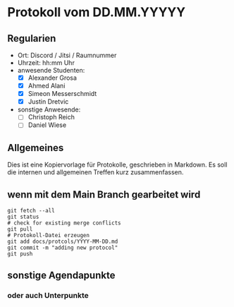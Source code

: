 # Protokoll vom DD.MM.YYYYY

## Regularien

* Ort: Discord / Jitsi / Raumnummer
* Uhrzeit: hh:mm Uhr
* anwesende Studenten:
	* [x] Alexander Grosa
	* [x] Ahmed Alani
	* [x] Simeon Messerschmidt
	* [x] Justin Dretvic

* sonstige Anwesende:
	* [ ] Christoph Reich
	* [ ] Daniel Wiese

## Allgemeines
Dies ist eine Kopiervorlage für Protokolle, geschrieben in Markdown.
Es soll die internen und allgemeinen Treffen kurz zusammenfassen.

## wenn mit dem Main Branch gearbeitet wird

```shell
git fetch --all
git status
# check for existing merge conflicts
git pull
# Protokoll-Datei erzeugen
git add docs/protcols/YYYY-MM-DD.md
git commit -m "adding new protocol"
git push
```

## sonstige Agendapunkte

### oder auch Unterpunkte